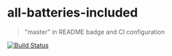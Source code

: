 # all-batteries-included

> "master" in README badge and CI configuration

[![Build Status](https://github.com/rename-master-branch-test/all-batteries-included-template/workflows/Test/badge.svg)](https://github.com/rename-master-branch-test/all-batteries-included-template/actions?query=workflow%3ATest+branch%3Amaster)

